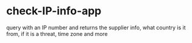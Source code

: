 # check-IP-info-app
query with an IP number and returns the supplier info, what country is it from, if it is a threat, time zone and more
